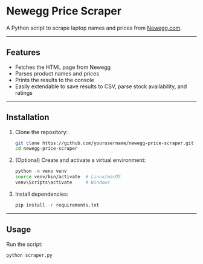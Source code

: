 # Newegg Price Scraper

A Python script to scrape laptop names and prices from [Newegg.com](https://www.newegg.com).

---

## Features

- Fetches the HTML page from Newegg  
- Parses product names and prices  
- Prints the results to the console  
- Easily extendable to save results to CSV, parse stock availability, and ratings

---

## Installation

1. Clone the repository:
    ```bash
    git clone https://github.com/yourusername/newegg-price-scraper.git
    cd newegg-price-scraper
    ```

2. (Optional) Create and activate a virtual environment:
    ```bash
    python -m venv venv
    source venv/bin/activate  # Linux/macOS
    venv\Scripts\activate     # Windows
    ```

3. Install dependencies:
    ```bash
    pip install -r requirements.txt
    ```

---

## Usage

Run the script:
```bash
python scraper.py
